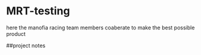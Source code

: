 # MRT-testing

here the manofia racing team members coaberate to make the best possible product

##project notes
